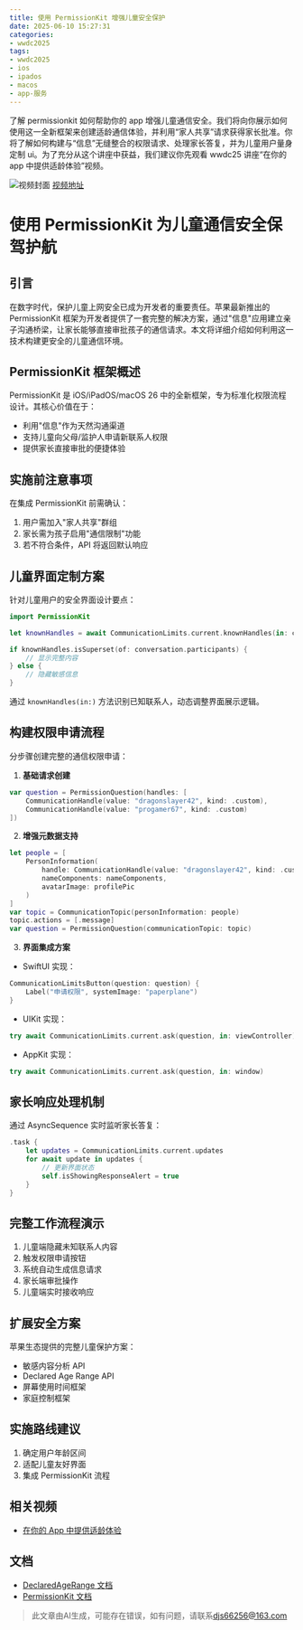```yaml
---
title: 使用 PermissionKit 增强儿童安全保护
date: 2025-06-10 15:27:31
categories:
- wwdc2025
tags:
- wwdc2025
- ios
- ipados
- macos
- app-服务
---
```

了解 permissionkit 如何帮助你的 app 增强儿童通信安全。我们将向你展示如何使用这一全新框架来创建适龄通信体验，并利用“家人共享”请求获得家长批准。你将了解如何构建与“信息”无缝整合的权限请求、处理家长答复，并为儿童用户量身定制 ui。为了充分从这个讲座中获益，我们建议你先观看 wwdc25 讲座“在你的 app 中提供适龄体验”视频。
<!--more-->

![视频封面](https://devimages-cdn.apple.com/wwdc-services/images/3055294D-836B-4513-B7B0-0BC5666246B0/9997/9997_wide_250x141_2x.jpg)
[视频地址](https://developer.apple.com/cn/videos/play/wwdc2025/293/)

# 使用 PermissionKit 为儿童通信安全保驾护航

## 引言
在数字时代，保护儿童上网安全已成为开发者的重要责任。苹果最新推出的 PermissionKit 框架为开发者提供了一套完整的解决方案，通过"信息"应用建立亲子沟通桥梁，让家长能够直接审批孩子的通信请求。本文将详细介绍如何利用这一技术构建更安全的儿童通信环境。

## PermissionKit 框架概述
PermissionKit 是 iOS/iPadOS/macOS 26 中的全新框架，专为标准化权限流程设计。其核心价值在于：
- 利用"信息"作为天然沟通渠道
- 支持儿童向父母/监护人申请新联系人权限
- 提供家长直接审批的便捷体验

## 实施前注意事项
在集成 PermissionKit 前需确认：
1. 用户需加入"家人共享"群组
2. 家长需为孩子启用"通信限制"功能
3. 若不符合条件，API 将返回默认响应

## 儿童界面定制方案
针对儿童用户的安全界面设计要点：

```swift
import PermissionKit

let knownHandles = await CommunicationLimits.current.knownHandles(in: conversation.participants)

if knownHandles.isSuperset(of: conversation.participants) {
    // 显示完整内容
} else {
    // 隐藏敏感信息
}
```
通过 `knownHandles(in:)` 方法识别已知联系人，动态调整界面展示逻辑。

## 构建权限申请流程
分步骤创建完整的通信权限申请：

1. **基础请求创建**
```swift
var question = PermissionQuestion(handles: [
    CommunicationHandle(value: "dragonslayer42", kind: .custom),
    CommunicationHandle(value: "progamer67", kind: .custom)
])
```

2. **增强元数据支持**
```swift
let people = [
    PersonInformation(
        handle: CommunicationHandle(value: "dragonslayer42", kind: .custom),
        nameComponents: nameComponents,
        avatarImage: profilePic
    )
]
var topic = CommunicationTopic(personInformation: people)
topic.actions = [.message]
var question = PermissionQuestion(communicationTopic: topic)
```

3. **界面集成方案**
- SwiftUI 实现：
```swift
CommunicationLimitsButton(question: question) {
    Label("申请权限", systemImage: "paperplane")
}
```
- UIKit 实现：
```swift
try await CommunicationLimits.current.ask(question, in: viewController)
```
- AppKit 实现：
```swift
try await CommunicationLimits.current.ask(question, in: window)
```

## 家长响应处理机制
通过 AsyncSequence 实时监听家长答复：

```swift
.task {
    let updates = CommunicationLimits.current.updates
    for await update in updates {
        // 更新界面状态
        self.isShowingResponseAlert = true
    }
}
```

## 完整工作流程演示
1. 儿童端隐藏未知联系人内容
2. 触发权限申请按钮
3. 系统自动生成信息请求
4. 家长端审批操作
5. 儿童端实时接收响应

## 扩展安全方案
苹果生态提供的完整儿童保护方案：
- 敏感内容分析 API
- Declared Age Range API
- 屏幕使用时间框架
- 家庭控制框架

## 实施路线建议
1. 确定用户年龄区间
2. 适配儿童友好界面
3. 集成 PermissionKit 流程

## 相关视频
- [在你的 App 中提供适龄体验](https://developer.apple.com/videos/play/wwdc2025/299)

## 文档
- [DeclaredAgeRange 文档](https://developer.apple.com/documentation/DeclaredAgeRange)
- [PermissionKit 文档](https://developer.apple.com/documentation/PermissionKit)
> 此文章由AI生成，可能存在错误，如有问题，请联系[djs66256@163.com](djs66256@163.com)